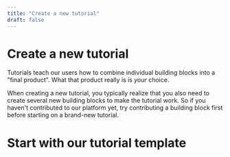 ```yaml
---
title: "Create a new tutorial"
draft: false
---
```


# Create a new tutorial

Tutorials teach our users how to combine individual building blocks into a "final product". What that product really is is *your* choice.

When creating a new tutorial, you typically realize that you also need to create several new building blocks to make the tutorial work. So if you haven't contributed to our platform yet, try contributing a building block first before starting on a brand-new tutorial.

# Start with our tutorial template

<!--
The design should always accommodate all users' knowledge levels and avoid confusion. For instance, on a tutorial page, there should be a quick and concise explanation (a sort of TL;DR), as well as a more in-depth exposition for those who need to educate themselves first.

The design should be attractive and easy to use for all our target groups and should strike a balance between glossiness and nerdiness. We want to avoid unnecessary clutter and stock photos. Let's keep it simple.
-->
